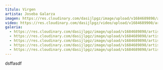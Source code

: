 ```yaml
---
titulo: Virgen
artista: Joseba Galarza
imagen: https://res.cloudinary.com/dasijlpgz/image/upload/v1684689898/artistas/Joseba%20Galarza/Virgen/P1050697.jpg
video: https://res.cloudinary.com/dasijlpgz/video/upload/v1684689900/artistas/Joseba%20Galarza/Virgen/VE_Project_2.mp4
galeria:
  - https://res.cloudinary.com/dasijlpgz/image/upload/v1684689898/artistas/Joseba%20Galarza/Virgen/P1050697.jpg
  - https://res.cloudinary.com/dasijlpgz/image/upload/v1684689898/artistas/Joseba%20Galarza/Virgen/P1050696.jpg
  - https://res.cloudinary.com/dasijlpgz/image/upload/v1684689898/artistas/Joseba%20Galarza/Virgen/P1050695.jpg
  - https://res.cloudinary.com/dasijlpgz/image/upload/v1684689898/artistas/Joseba%20Galarza/Virgen/P1050699.jpg
  - https://res.cloudinary.com/dasijlpgz/image/upload/v1684689898/artistas/Joseba%20Galarza/Virgen/P1050698.jpg
---
```

d﻿sffasdf
